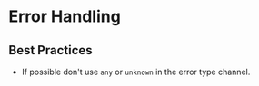 # Error Handling

## Best Practices

- If possible don't use `any` or `unknown` in the error type channel.
